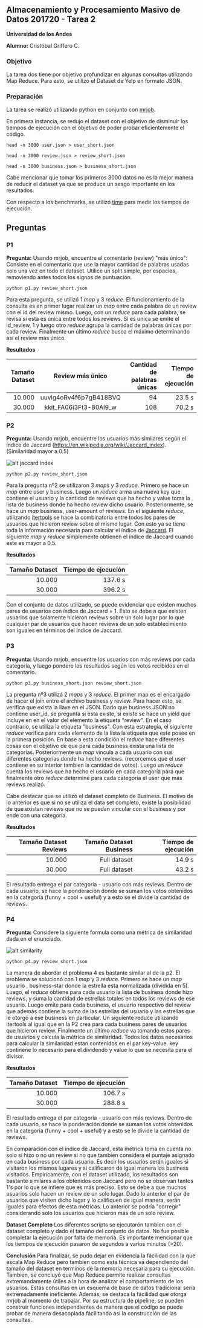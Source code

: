 ## Almacenamiento y Procesamiento Masivo de Datos 201720 - Tarea 2
**Universidad de los Andes**

**Alumno:** Cristóbal Griffero C.

### Objetivo

La tarea dos tiene por objetivo profundizar en algunas consultas utilizando Map Reduce. Para esto, se utilizó el Dataset de
Yelp en formato JSON.

### Preparación

La tarea se realizó utilizando python en conjunto con [mrjob](https://github.com/Yelp/mrjob).

En primera instancia, se redujo el dataset con el objetivo de disminuir los tiempos de ejecución con el objetivo de poder
probar eficientemente el código.

```
head -n 3000 user.json > user_short.json
```
```
head -n 3000 review.json > review_short.json
```
```
head -n 3000 business.json > business_short.json
```

Cabe mencionar que tomar los primeros 3000 datos no es la mejor manera de reducir el dataset ya que se produce un sesgo importante en los resultados.

Con respecto a los benchmarks, se utilizó [time](https://docs.python.org/2/library/time.html) para medir los tiempos de
ejecución.

## Preguntas

### P1

**Pregunta:** Usando mrjob, encuentre el comentario (review) "más único": Consiste en el comentario que use la mayor cantidad
de palabras usadas solo una vez en todo el
dataset. Utilice un split simple, por espacios, removiendo antes todos los signos de puntuación.

```
python p1.py review_short.json
```

Para esta pregunta, se utilizó 1 *map* y 3 *reduce*. El funcionamiento de la consulta es en primer lugar realizar un *map* 
entre cada palabra de un review con el id del review mismo. Luego, con un *reduce* para cada palabra, se revisa si esta es única
entre todos los reviews. Si es unica se emite el id_review, 1 y luego otro *reduce* agrupa la cantidad de palabras únicas por cada review. Finalmente un último *reduce* busca el máximo determinando así el review más único.

**Resultados**

| Tamaño Dataset |    Review más único    | Cantidad de palabras únicas | Tiempo de ejecución |
| -------------: |:----------------------:| ---------------------------:|--------------------:|
|          10.000| uuvlg4oRv4f6p7gB418BVQ |                          94 |               23.5 s|
|          30.000| kkit_FA06i3Ft3-80Al9_w |                         108 |               70.2 s|


### P2

**Pregunta:** Usando mrjob, encuentre los usuarios más similares según el índice de Jaccard
(https://en.wikipedia.org/wiki/Jaccard_index). (Similaridad mayor a 0.5)

![alt jaccard index](https://media.licdn.com/mpr/mpr/shrinknp_800_800/AAEAAQAAAAAAAAS9AAAAJGUyMmRhMDZhLWM4MjgtNGY4Zi1hNzMyLWNkMTc0NWEzYjQ5MQ.png)


```
python p2.py review_short.json
```

Para la pregunta nº2 se utilizaron 3 *maps* y 3 *reduce*. Primero se hace un *map* entre user y business. Luego un *reduce* arma una nueva key que contiene el usuario y la cantidad de reviews que ha hecho y value toma la lista de business donde ha hecho review dicho usuario. Posteriormente, se hace un *map* business, user-amount of reviews. En el siguiente *reduce*, utilizando [itertools](https://docs.python.org/2/library/itertools.html) se hace la combinatoria entre todos los pares de usuarios que hicieron review sobre el mismo lugar. Con esto ya se tiene toda la información necesaria para calcular el índice de [Jaccard](https://en.wikipedia.org/wiki/Jaccard_index). El siguiente *map* y *reduce* simplemente obtienen el índice de Jaccard cuando este es mayor a 0.5.

**Resultados**

| Tamaño Dataset | Tiempo de ejecución |
| -------------: |--------------------:|
| 10.000         |              137.6 s|
| 30.000         |              396.2 s|

Con el conjunto de datos utilizado, se puede evidenciar que existen muchos pares de usuarios con índice de Jaccard = 1. Esto se debe a que existen usuarios que solamente hicieron reviews sobre un solo lugar por lo que cualquier par de usuarios que hacen reviews de un solo establecimiento son iguales en términos del índice de Jaccard.

### P3

**Pregunta:** Usando mrjob, encuentre los usuarios con más reviews por cada categoría, y luego
pondere los resultados según los votos recibidos en el comentario.


```
python p3.py business_short.json review_short.json
```

La pregunta nº3 utilizá 2 *maps* y 3 *reduce*. El primer map es el encargado de hacer el join entre el archivo business y review. Para hacer esto, se verifica que exista la llave en el JSON. Dado que business.JSON no contiene user_id, se pregunta si esta existe, si existe se hace un yield que incluye en en el valor del elemento la etiqueta "review". En el caso contrario, se utiliza la etiqueta "business". Con esta estrategia, el siguiente *reduce* verifica para cada elemento de la lista la etiqueta que este posee en la primera posición. En base a esta condición el *reduce* hace diferentes cosas con el objetivo de que para cada business exista una lista de categorias. Posteriormente un *map* vincula a cada usuario con sus diferentes categorías donde ha hecho reviews. (recorcemos que el user contiene en su interior tambien la cantidad de votos). Luego un *reduce* cuenta los reviews que ha hecho el usuario en cada categoría para que finalmente otro *reduce* determine para cada categoría el user que más reviews realizó.

Cabe destacar que se utilizó el dataset completo de Business. El motivo de lo anterior es que si no se utiliza el data set completo, existe la posibilidad de que existan reviews que no se puedan vincular con el business y por ende con una categoría.

**Resultados**

| Tamaño Dataset Reviews| Tamaño Dataset Business|     Tiempo de ejecución     |
| --------------------: | ---------------------: |----------------------------:|
|                 10.000|           Full dataset |                       14.9 s|
|                 30.000|           Full dataset |                       43.2 s|

El resultado entrega el par categoría - usuario con más reviews. Dentro de cada usuario, se hace la ponderación donde se suman los votos obtenidos en la categoría (funny + cool + useful) y a esto se el divide la cantidad de reviews.

### P4

**Pregunta:** Considere la siguiente formula como una métrica de similaridad dada en el enunciado.

![alt similarity](https://i.imgur.com/9dc1hrt.png)

```
python p4.py review_short.json
```

La manera de abordar el problema 4 es bastante similar al de la p2. El problema se solucionó con 1 *map* y 3 *reduce*. Primero se hace un *map* usuario , business-star donde la estrella esta normalizada (dividida en 5). Luego, el *reduce* obtiene para cada usuario la lista de business donde hizo reviews, y suma la cantidad de estrellas totales en todos los reviews de ese usuario. Luego emite para cada business, el usuario respectivo del review que además contiene la suma de las estrellas del usuario y las estrellas que le otorgó a ese business en particular. Un siguiente reduce utilizando itertools al igual que en la P2 crea para cada business pares de usuarios que hicieron review. Finalmente un último *reduce* va tomando estos pares de usuarios y calcula la métrica de similaridad. Todos los datos necesarios para calcular la similaridad estan contenidos en el par key-value. key continene lo necesario para el dividendo y value lo que se necesita para el divisor.

**Resultados**

| Tamaño Dataset | Tiempo de ejecución |
| -------------: |--------------------:|
| 10.000         |              106.7 s|
| 30.000         |              288.8 s|

El resultado entrega el par categoría - usuario con más reviews. Dentro de cada usuario, se hace la ponderación donde se suman los votos obtenidos en la categoria (funny + cool + useful) y a esto se le divide la cantidad de reviews.

En comparación con el índice de Jaccard, esta métrica toma en cuenta no solo si hizo o no un review si no que tambien considera el puntaje asignado en cada business por cada usuario. Es decir los usuarios serán iguales si visitaron los mismos lugares y si calificaron de igual manera los business visitados. Empiricamente, con el dataset utilizado, los resultados son bastante similares a los obtenidos con Jaccard pero no se observan tantos 1's por lo que se infiere que es más preciso. Esto se debe a que muchos usuarios solo hacen un review de un solo lugar. Dado lo anterior el par de usuarios que visiten dicho lugar y lo califiquen de igual manera, serán iguales para efectos de esta métricas. Lo anterior se podría "corregir" considerando solo los usuarios que hicieron más de un solo review.

**Dataset Completo** Los diferentes scripts se ejecutarón tambien con el dataset completo y dado el tamaño del conjunto de datos. No fue posible completar la ejecución por falta de memoria. Es importante mencionar que los tiempos de ejecución pasaron de segundos a varios minutos (>20).


**Conclusión** Para finalizar, se pudo dejar en evidencia la fácilidad con la que escala Map Reduce pero tambien como esta técnica va dependiendo del tamaño del dataset en terminos de la memoria necesaria para su ejecución. Tambien, se concluyó que Map Reduce permite realizar consultas extremandamente útiles a la hora de analizar el comportamiento de los usuarios. Estas consultas en un esquema de base de datos tradicional sería extremadamente ineficiente. Además, se destaca la fácilidad que otorga mrjob al momento de trabajar. Por su estructura de pipeline, se pueden construir funciones independientes de manera que el código se puede probar de manera desacoplada fácilitando así la construcción de las consultas.




